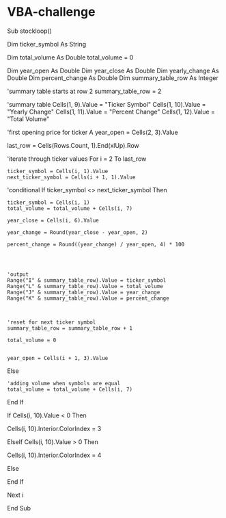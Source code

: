# VBA-challenge

Sub stockloop()

Dim ticker_symbol As String

Dim total_volume As Double
total_volume = 0

Dim year_open As Double
Dim year_close As Double
Dim yearly_change As Double
Dim percent_change As Double
Dim summary_table_row As Integer

'summary table starts at row 2
summary_table_row = 2

'summary table
Cells(1, 9).Value = "Ticker Symbol"
Cells(1, 10).Value = "Yearly Change"
Cells(1, 11).Value = "Percent Change"
Cells(1, 12).Value = "Total Volume"

'first opening price for ticker A
year_open = Cells(2, 3).Value

last_row = Cells(Rows.Count, 1).End(xlUp).Row


'iterate through ticker values
For i = 2 To last_row

    ticker_symbol = Cells(i, 1).Value
    next_ticker_symbol = Cells(i + 1, 1).Value


'conditional
If ticker_symbol <> next_ticker_symbol Then
    
    ticker_symbol = Cells(i, 1)
    total_volume = total_volume + Cells(i, 7)
    
    year_close = Cells(i, 6).Value

    year_change = Round(year_close - year_open, 2)
    
    percent_change = Round((year_change) / year_open, 4) * 100
   
   
    

    'output
    Range("I" & summary_table_row).Value = ticker_symbol
    Range("L" & summary_table_row).Value = total_volume
    Range("J" & summary_table_row).Value = year_change
    Range("K" & summary_table_row).Value = percent_change
    

    
    'reset for next ticker symbol
    summary_table_row = summary_table_row + 1
    
    total_volume = 0
    
        
    year_open = Cells(i + 1, 3).Value
        
Else
    
    'adding volume when symbols are equal
    total_volume = total_volume + Cells(i, 7)
    
End If


If Cells(i, 10).Value < 0 Then

Cells(i, 10).Interior.ColorIndex = 3

ElseIf Cells(i, 10).Value > 0 Then

Cells(i, 10).Interior.ColorIndex = 4

Else


End If


Next i


End Sub


